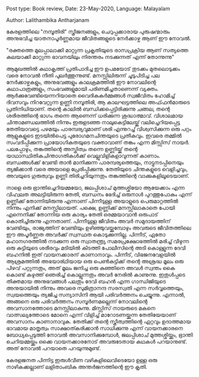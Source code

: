 Post type: Book review, Date: 23-May-2020, Language: Malayalam

Author: Lalithambika Antharjanam

കേരളത്തിലെ "നമ്പൂതിരി" സ്ത്രീജനങ്ങളും, ചെറുപ്പക്കാരായ പുരുഷന്മാരും അനുഭവിച്ച യാതനാപൂർണ്ണമായ ജീവിതങ്ങളുടെ നേർക്കാഴ്ച ആണ് ഈ നോവൽ.

"രക്തത്തെ മുലപ്പാലാക്കി മാറ്റുന്ന പ്രകൃതിയുടെ രാസപ്രക്രിയ ആണ് സത്യത്തെ കലയാക്കി മാറ്റുന്ന ഭാവനയിലും നിരന്തരം നടക്കുന്നത് എന്ന് തോന്നുന്നു"


ആമുഖത്തിൽ കഥാകൃത്ത് പ്രതിപാദിച്ച ഈ ഉപമയോട് തുടക്കം മുതലൊടുക്കം വരെ നോവൽ നീതി പുലർത്തുന്നുണ്ട്. മനസ്സിലിരുന്ന് ചൂടുപിടിച്ച പല നേർക്കാഴ്ചകളും, അനുഭവങ്ങളും കാലക്രമത്തിൽ ഈ നോവലിന്റെ കഥാപാത്രങ്ങളും, സംഭവങ്ങളുമായി പരിണമിച്ചതാണെന്ന് വ്യക്തം.
ആർക്കുവേണ്ടിയെന്നറിയാതെ വൈദികകർമ്മങ്ങൾ സ്വജീവിതം ഹോമിച്ച് ദിവസവും നിറവേറ്റുന്ന ഉണ്ണി നമ്പൂതിരി, ആ കാലഘട്ടത്തിലെ അഫ്‍ഫൻമാരുടെ പ്രതിനിധിയാണ്. തന്റെ കാലിൽ ബന്ധിക്കപ്പെട്ടിരിക്കുന്നു ചങ്ങല, തന്റെ ശരീരത്തിന്റെ ഭാഗം തന്നെ ആണെന്ന് ധരിക്കുന്ന ശുദ്ധാത്മാവ്. വിശാലമായ ചിന്താമണ്ഡലത്തിൽ നിന്നും ഇരുളടഞ്ഞ നാലുകെട്ടിലേയ്ക്ക് വലിച്ചെറിയപ്പെട്ട തേതിയാവട്ടെ പഴമയും പാരമ്പര്യവുമാണ് ശരി എന്നുറച്ച് വിശ്വസിക്കുന്ന ഒരു പറ്റം ആളുകളുടെ ഇടയിൽപെട്ട പുരോഗമനചിന്തയുടെ പ്രതീകവും. ഇവരെ തമ്മിൽ സംവദിപ്പിക്കുന്ന പ്രായോഗികതയുടെ വക്താവാണ് തങ്കം എന്ന മിസ്സിസ് നായർ. പലപ്പോഴും, തങ്കത്തിന്റെ അസ്തിത്വം തന്നെ ഉണ്ണിയ്ക്ക് തന്റെ യാഥാസ്ഥിതികചിന്താഗതികൾക്ക് വെല്ലുവിളികളാവുന്നത് കാണാം. ബന്ധങ്ങൾക്ക് വേണ്ടി താൻ മാനിക്കുന്ന പാരമ്പര്യത്തെയും, നാട്ടുനടപ്പിനെയും ത്യജിക്കാൻ വരെ അയാളെ പ്രേരിപ്പിക്കുന്നു. തേതിയുടെ ചിന്തകളുടെ വെളിച്ചവും, അവയുടെ ഗുരുത്വവും ഉണ്ണി തിരിച്ചറിയുന്നതും തങ്കത്തിന്റെ വാക്കുകളിലൂടെയാണ്.

നാളെ ഒരു ഭ്രാന്തിച്ചെറിയമ്മയോ, ജലപ്പിശാച് മുത്തശ്ശിയോ ആയേക്കാം എന്ന വിഹ്വലത അലട്ടിയിരുന്ന തേതി, ബന്ധനം ഭേദിച്ച് ഒരുനാൾ പുറത്തുപോകും എന്ന് ഉണ്ണിക്ക് തോന്നിയിരുന്നു എന്നാണ് പിന്നീടുള്ള അയാളുടെ പെരുമാറ്റത്തിൽ നിന്നും എനിക്ക് മനസ്സിലായത്. പക്ഷെ, ഉണ്ണിക്ക് മനസ്സിലാകാതെ പോയി എന്നെനിക്ക് തോന്നിയ ഒരു കാര്യം തേതി ഒരമ്മയാവാൻ ഒരുപാട് കൊതിച്ചിരുന്നു എന്നതാണ്. പിന്നീടുള്ള ജീവിതം അവർ സമുദായത്തിന് വേണ്ടിയും, രാജ്യത്തിന് വേണ്ടിയും ഉഴിഞ്ഞുവയ്ക്കുമ്പോഴും അവരുടെ ജീവിതത്തിലെ ഈ അപൂർണ്ണത അവർക്ക് സ്വസ്ഥത കൊടുക്കുന്നില്ല. പിന്നീട്, ഏതോ മഹാനഗരത്തിൽ നടക്കുന്ന ഒരു സ്വാതന്ത്ര്യ സമരപ്രക്ഷോഭത്തിൽ മരിച്ച് വീഴുന്ന ഒരു കുട്ടിയുടെ ശരീരവും മടിയിൽ കിടത്തി പോലീസിന്റെ അടി കൊള്ളുന്ന ദേവി ബഹനിൽ ഇത് വായനക്കാരന് കാണാനാവും. പിന്നീട്, വിഭജനവേളയിൽ ആശ്രമത്തിൽ അഭയാര്ഥിയായ ഒരു പെൺകുട്ടിക്ക് തന്റെ അശ്രദ്ധ മൂലം ഒരു പിഴവ് പറ്റുന്നതും, അത് മൂലം ജനിച്ച ഒരു കുഞ്ഞിനെ അവൾ സ്വന്തം കൈ കൊണ്ട് കഴുത്ത് ഞെരിച്ച് കൊല്ലുന്നതും അവർ നേരിൽ കാണുന്നു. ഇതുൾപ്പടെ തിക്തമായ അനുഭവങ്ങൾ പലതും ദേവി ബഹൻ എന്ന ഗാന്ധിജിയുടെ അനുയായിൽ നിന്നും അവരെ സുമിത്രാനന്ദ സരസ്വതി എന്ന സർവ്വത്തെയും, സ്വയത്തെയും ത്യജിച്ച സന്യാസിനി ആയി പരിവർത്തനം ചെയ്യുന്നു. എന്നാൽ, അങ്ങനെ ഒരു പരിവർത്തനം സമ്പൂർണമല്ലെന്ന് നോവലിന്റെ അവസാനത്തോടെ മനസ്സിലാകുന്നു. മിസ്സിസ് നായരുടെ മകനെ വാത്സല്യത്തോടെ മോനെ എന്ന് വിളിച്ച് മാറോടണയ്ക്കുന്ന തേതിയേയാണ് അവസാനം കാണാനാവുക. തേതിക്ക് തന്റെ സ്ത്രീത്വത്തിന്റെ ഏറ്റവും ഉദാത്തമായ ഭാവമായ മാതൃത്വം സാക്ഷാത്കരിക്കാൻ സാധിക്കുന്നു എന്ന് വായനക്കാരനെ ബോധ്യപ്പെടുത്തി നോവൽ അവസാനിക്കുമ്പോൾ, ജലപ്പിശാച് മുത്തശ്ശിയ്ക്കും, ഭ്രാന്തി ചെറിയമ്മയ്ക്കും ഒക്കെ വായനക്കാരനോട് അവരുടേതായ കഥകൾ പറയാനുണ്ട്. അത് നോവൽ പറയാതെ പറയുന്നുമുണ്ട്.

കേരളജനത പിന്നിട്ട ഇരുൾവീണ വഴികളിലെവിടെയോ ഉള്ള ഒരു നാഴികക്കല്ലാണ് ലളിതാംബിക അന്തർജനത്തിന്റെ ഈ കൃതി.
